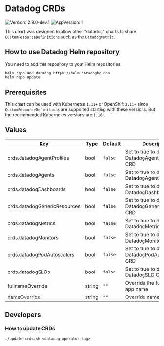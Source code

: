 # Datadog CRDs

![Version: 2.8.0-dev.1](https://img.shields.io/badge/Version-2.8.0--dev.1-informational?style=flat-square) ![AppVersion: 1](https://img.shields.io/badge/AppVersion-1-informational?style=flat-square)

This chart was designed to allow other "datadog" charts to share `CustomResourceDefinitions` such as the `DatadogMetric`.

## How to use Datadog Helm repository

You need to add this repository to your Helm repositories:

```
helm repo add datadog https://helm.datadoghq.com
helm repo update
```

## Prerequisites

This chart can be used with Kubernetes `1.11+` or OpenShift `3.11+` since  `CustomResourceDefinitions` are supported starting with these versions.
But the recommended Kubernetes versions are `1.16+`.

## Values

| Key | Type | Default | Description |
|-----|------|---------|-------------|
| crds.datadogAgentProfiles | bool | `false` | Set to true to deploy the DatadogAgentProfiles CRD |
| crds.datadogAgents | bool | `false` | Set to true to deploy the DatadogAgents CRD |
| crds.datadogDashboards | bool | `false` | Set to true to deploy the DatadogDashboards CRD |
| crds.datadogGenericResources | bool | `false` | Set to true to deploy the DatadogGenericResources CRD |
| crds.datadogMetrics | bool | `false` | Set to true to deploy the DatadogMetrics CRD |
| crds.datadogMonitors | bool | `false` | Set to true to deploy the DatadogMonitors CRD |
| crds.datadogPodAutoscalers | bool | `false` | Set to true to deploy the DatadogPodAutoscalers CRD |
| crds.datadogSLOs | bool | `false` | Set to true to deploy the DatadogSLO CRD |
| fullnameOverride | string | `""` | Override the fully qualified app name |
| nameOverride | string | `""` | Override name of app |

## Developers

### How to update CRDs

```shell
./update-crds.sh <datadog-operator-tag>
```
